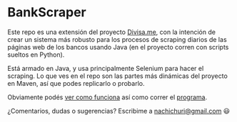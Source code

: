 # BankScraper
Este repo es una extensión del proyecto [Divisa.me](https://github.com/Nachichuri/Divisa.me), con la intención de crear un sistema más robusto para los procesos de scraping diarios de las páginas web de los bancos usando Java (en el proyecto corren con scripts sueltos en Python).

Está armado en Java, y usa principalmente Selenium para hacer el scraping. Lo que ves en el repo son las partes más dinámicas del proyecto en Maven, así que podes replicarlo o probarlo.

Obviamente podés [ver como funciona](src/main/java/me/divisa/bankScraper/) así como correr el [programa](target/).

¿Comentarios, dudas o sugerencias? Escribime a nachichuri@gmail.com :smiley: